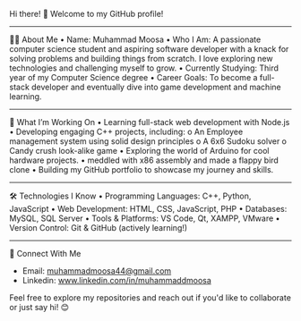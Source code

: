 Hi there! 👋
Welcome to my GitHub profile! 
________________________________________
🙋‍♂️ About Me
•	Name: Muhammad Moosa
•	Who I Am: A passionate computer science student and aspiring software developer with a knack for solving problems and building things from scratch. I love exploring new technologies and challenging myself to grow.
•	Currently Studying: Third year of my Computer Science degree
•	Career Goals: To become a full-stack developer and eventually dive into game development and machine learning.
________________________________________
🚀 What I’m Working On
•	Learning full-stack web development with Node.js
•	Developing engaging C++ projects, including:
o	An Employee management system using solid design principles
o	A 6x6 Sudoku solver
o	Candy crush look-alike game
•	Exploring the world of Arduino for cool hardware projects.
•	meddled with x86 assembly and made a flappy bird clone
•	Building my GitHub portfolio to showcase my journey and skills.
________________________________________
🛠️ Technologies I Know
•	Programming Languages: C++, Python, JavaScript
•	Web Development: HTML, CSS, JavaScript, PHP
•	Databases: MySQL, SQL Server
•	Tools & Platforms: VS Code, Qt, XAMPP, VMware
•	Version Control: Git & GitHub (actively learning!)
________________________________________

🔗 Connect With Me

* Email: muhammadmoosa44@gmail.com
* Linkedin: www.linkedin.com/in/muhammaddmoosa

Feel free to explore my repositories and reach out if you'd like to collaborate or just say hi! 😊


